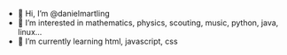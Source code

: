 - 👋 Hi, I’m @danielmartling
- 👀 I’m interested in mathematics, physics, scouting, music, python, java, linux...
- 🌱 I’m currently learning html, javascript, css
